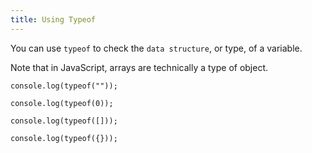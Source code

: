 ```yaml
---
title: Using Typeof
---
```

You can use `typeof` to check the `data structure`, or type, of a variable.

Note that in JavaScript, arrays are technically a type of object.

    console.log(typeof(""));

    console.log(typeof(0));

    console.log(typeof([]));

    console.log(typeof({}));